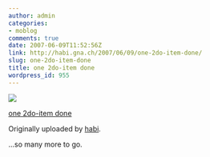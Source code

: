```yaml
---
author: admin
categories:
- moblog
comments: true
date: 2007-06-09T11:52:56Z
link: http://habi.gna.ch/2007/06/09/one-2do-item-done/
slug: one-2do-item-done
title: one 2do-item done
wordpress_id: 955
---
```


[![](http://farm2.static.flickr.com/1046/537133577_b55b3338f6_m.jpg)](http://www.flickr.com/photos/habi/537133577/)
   

 
  [one 2do-item done](http://www.flickr.com/photos/habi/537133577/)
    

  Originally uploaded by [habi](http://www.flickr.com/people/habi/).
 



...so many more to go.
  

